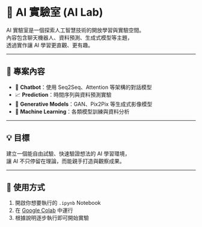 # 🧠 AI 實驗室 (AI Lab)

AI 實驗室是一個探索人工智慧技術的開放學習與實驗空間。  
內容包含聊天機器人、資料預測、生成式模型等主題，  
透過實作讓 AI 學習更直觀、更有趣。

---

## 🚀 專案內容
- 🤖 **Chatbot**：使用 Seq2Seq、Attention 等架構的對話模型  
- 📈 **Prediction**：時間序列與資料預測實驗  
- 🎨 **Generative Models**：GAN、Pix2Pix 等生成式影像模型  
- 🧩 **Machine Learning**：各類模型訓練與資料分析

---

## 💡 目標
建立一個能自由試驗、快速驗證想法的 AI 學習環境，  
讓 AI 不只停留在理論，而能親手打造與觀察成果。

---

## 🧰 使用方式
1. 開啟你想要執行的 `.ipynb` Notebook  
2. 在 [Google Colab](https://colab.research.google.com/) 中運行  
3. 根據說明逐步執行即可開始實驗
   
